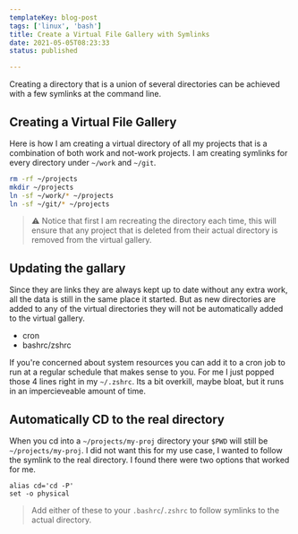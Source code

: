 ```yaml
---
templateKey: blog-post
tags: ['linux', 'bash']
title: Create a Virtual File Gallery with Symlinks
date: 2021-05-05T08:23:33
status: published

---
```


Creating a directory that is a union of several directories can be achieved
with a few symlinks at the command line.

## Creating a Virtual File Gallery

Here is how I am creating a virtual directory of all my projects that is a
combination of both work and not-work projects.  I am creating symlinks for
every directory under `~/work` and `~/git`.

``` bash
rm -rf ~/projects
mkdir ~/projects
ln -sf ~/work/* ~/projects
ln -sf ~/git/* ~/projects
```

> ⚠ Notice that first I am recreating the directory each time, this will ensure
> that any project that is deleted from their actual directory is removed from
> the virtual gallery.
 
 ## Updating the gallary

 Since they are links they are always kept up to date without any extra work,
 all the data is still in the same place it started.  But as new directories
 are added to any of the virtual directories they will not be automatically
 added to the virtual gallery.

* cron
* bashrc/zshrc

If you're concerned about system resources you can add it to a cron job to run
at a regular schedule that makes sense to you.  For me I just popped those 4
lines right in my `~/.zshrc`.  Its a bit overkill, maybe bloat, but it runs in
an impercieveable amount of time.

## Automatically CD to the real directory

When you cd into a `~/projects/my-proj` directory your `$PWD` will still be
`~/projects/my-proj`.  I did not want this for my use case, I wanted to follow
the symlink to the real directory.  I found there were two options that worked
for me.


```
alias cd='cd -P'
set -o physical
```

> Add either of these to your `.bashrc`/`.zshrc` to follow symlinks to the
> actual directory.


